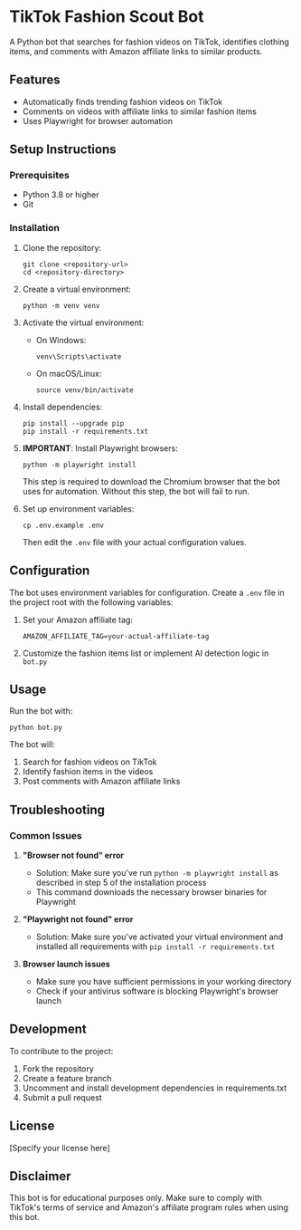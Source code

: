 # TikTok Fashion Scout Bot

A Python bot that searches for fashion videos on TikTok, identifies clothing items, and comments with Amazon affiliate links to similar products.

## Features

- Automatically finds trending fashion videos on TikTok
- Comments on videos with affiliate links to similar fashion items
- Uses Playwright for browser automation

## Setup Instructions

### Prerequisites

- Python 3.8 or higher
- Git

### Installation

1. Clone the repository:
   ```
   git clone <repository-url>
   cd <repository-directory>
   ```

2. Create a virtual environment:
   ```
   python -m venv venv
   ```

3. Activate the virtual environment:
   - On Windows:
     ```
     venv\Scripts\activate
     ```
   - On macOS/Linux:
     ```
     source venv/bin/activate
     ```

4. Install dependencies:
   ```
   pip install --upgrade pip
   pip install -r requirements.txt
   ```

5. **IMPORTANT**: Install Playwright browsers:
   ```
   python -m playwright install
   ```
   This step is required to download the Chromium browser that the bot uses for automation. Without this step, the bot will fail to run.

6. Set up environment variables:
   ```
   cp .env.example .env
   ```
   Then edit the `.env` file with your actual configuration values.

## Configuration

The bot uses environment variables for configuration. Create a `.env` file in the project root with the following variables:

1. Set your Amazon affiliate tag:
   ```
   AMAZON_AFFILIATE_TAG=your-actual-affiliate-tag
   ```

2. Customize the fashion items list or implement AI detection logic in `bot.py`

## Usage

Run the bot with:
```
python bot.py
```

The bot will:
1. Search for fashion videos on TikTok
2. Identify fashion items in the videos 
3. Post comments with Amazon affiliate links

## Troubleshooting

### Common Issues

1. **"Browser not found" error**
   - Solution: Make sure you've run `python -m playwright install` as described in step 5 of the installation process
   - This command downloads the necessary browser binaries for Playwright

2. **"Playwright not found" error**
   - Solution: Make sure you've activated your virtual environment and installed all requirements with `pip install -r requirements.txt`

3. **Browser launch issues**
   - Make sure you have sufficient permissions in your working directory
   - Check if your antivirus software is blocking Playwright's browser launch

## Development

To contribute to the project:

1. Fork the repository
2. Create a feature branch
3. Uncomment and install development dependencies in requirements.txt
4. Submit a pull request

## License

[Specify your license here]

## Disclaimer

This bot is for educational purposes only. Make sure to comply with TikTok's terms of service and Amazon's affiliate program rules when using this bot.
